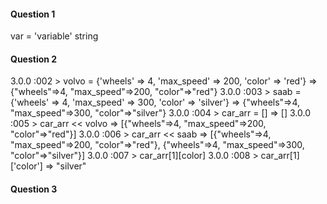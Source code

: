 #### Question 1

var = 'variable' 
string

#### Question 2
3.0.0 :002 > volvo = {'wheels' => 4, 'max_speed' => 200, 'color' => 'red'} 
 => {"wheels"=>4, "max_speed"=>200, "color"=>"red"} 
3.0.0 :003 > saab = {'wheels' => 4, 'max_speed' => 300, 'color' => 'silver'} 
 => {"wheels"=>4, "max_speed"=>300, "color"=>"silver"} 
3.0.0 :004 > car_arr = []
 => [] 
3.0.0 :005 > car_arr << volvo
 => [{"wheels"=>4, "max_speed"=>200, "color"=>"red"}] 
3.0.0 :006 > car_arr << saab
 => [{"wheels"=>4, "max_speed"=>200, "color"=>"red"}, {"wheels"=>4, "max_speed"=>300, "color"=>"silver"}] 
3.0.0 :007 > car_arr[1][color]
3.0.0 :008 > car_arr[1]['color']
 => "silver"

 #### Question 3
 